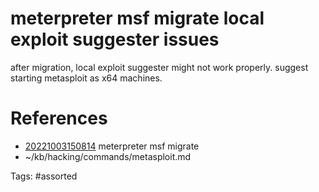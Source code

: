 # meterpreter msf migrate local exploit suggester issues
after migration, local exploit suggester might not work properly. suggest starting metasploit as x64 machines.

# References
- [20221003150814](/zet/20221003150814/) meterpreter msf migrate
- ~/kb/hacking/commands/metasploit.md

Tags:
    #assorted

